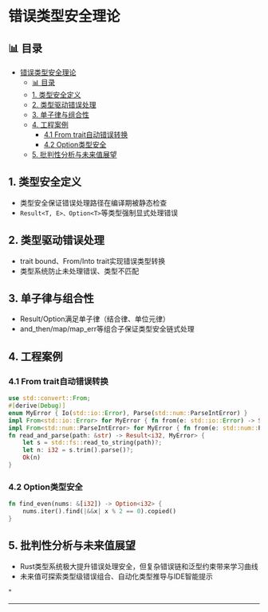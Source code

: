 ﻿# 错误类型安全理论

## 📊 目录

- [错误类型安全理论](#错误类型安全理论)
  - [📊 目录](#-目录)
  - [1. 类型安全定义](#1-类型安全定义)
  - [2. 类型驱动错误处理](#2-类型驱动错误处理)
  - [3. 单子律与组合性](#3-单子律与组合性)
  - [4. 工程案例](#4-工程案例)
    - [4.1 From trait自动错误转换](#41-from-trait自动错误转换)
    - [4.2 Option类型安全](#42-option类型安全)
  - [5. 批判性分析与未来值展望](#5-批判性分析与未来值展望)

## 1. 类型安全定义

- 类型安全保证错误处理路径在编译期被静态检查
- `Result<T, E>、Option<T>`等类型强制显式处理错误

## 2. 类型驱动错误处理

- trait bound、From/Into trait实现错误类型转换
- 类型系统防止未处理错误、类型不匹配

## 3. 单子律与组合性

- Result/Option满足单子律（结合律、单位元律）
- and_then/map/map_err等组合子保证类型安全链式处理

## 4. 工程案例

### 4.1 From trait自动错误转换

```rust
use std::convert::From;
#[derive(Debug)]
enum MyError { Io(std::io::Error), Parse(std::num::ParseIntError) }
impl From<std::io::Error> for MyError { fn from(e: std::io::Error) -> Self { MyError::Io(e) } }
impl From<std::num::ParseIntError> for MyError { fn from(e: std::num::ParseIntError) -> Self { MyError::Parse(e) } }
fn read_and_parse(path: &str) -> Result<i32, MyError> {
    let s = std::fs::read_to_string(path)?;
    let n: i32 = s.trim().parse()?;
    Ok(n)
}
```

### 4.2 Option类型安全

```rust
fn find_even(nums: &[i32]) -> Option<i32> {
    nums.iter().find(|&&x| x % 2 == 0).copied()
}
```

## 5. 批判性分析与未来值展望

- Rust类型系统极大提升错误处理安全，但复杂错误链和泛型约束带来学习曲线
- 未来值可探索类型级错误组合、自动化类型推导与IDE智能提示

"

---
